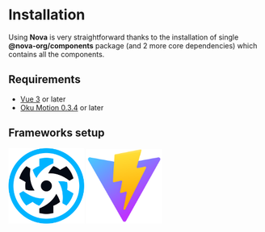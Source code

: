 <script setup>
import {NText, NCard} from '@nova-org/components'
import DisplayContainer from '../../examples/partials/DisplayContainer.vue'
</script>

# Installation

Using **Nova** is very straightforward thanks to the installation of single **@nova-org/components** package (and 2 more
core dependencies) which contains all the components.

## Requirements

- [Vue 3](https://vuejs.org/) or later
- [Oku Motion 0.3.4](https://motion.oku-ui.com/) or later

## Frameworks setup

<display-container variant="flat">
    <a href="./Quasar" style="width: calc(50% - 12px); align-items: center; text-decoration: none; color: inherit;">
        <n-card variant="flat" hoverable>
            <n-text weight="bolder" font-size="h3" html-tag="div" style="text-align: center" class="n-pb-32" :text="'Quasar'"></n-text>
            <img style="width: 150px; margin: 0 auto" src="../../assets/quasar-logo.svg"></img>
        </n-card>    
    </a>
    <a href="./Vite" style="width: calc(50% - 12px); align-items: center; text-decoration: none; color: inherit;">
        <n-card variant="flat" hoverable>
            <n-text weight="bolder" font-size="h3" html-tag="div" style="text-align: center" class="n-pb-32" :text="'Vite'"></n-text>
            <img style="width: 150px; margin: 0 auto" src="../../assets/vitejs-logo.svg"></img>
        </n-card>
    </a>
</display-container>



